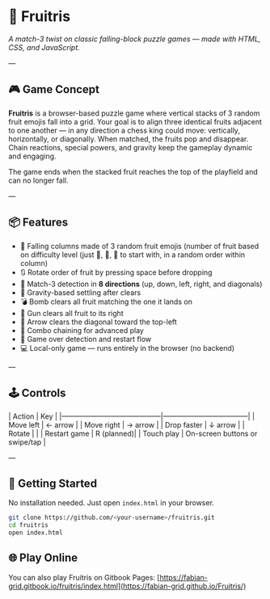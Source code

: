 # 🍇 Fruitris

*A match-3 twist on classic falling-block puzzle games — made with HTML, CSS, and JavaScript.*

—

## 🎮 Game Concept

**Fruitris** is a browser-based puzzle game where vertical stacks of 3 random fruit emojis fall into a grid. Your goal is to align three identical fruits adjacent to one another — in any direction a chess king could move: vertically, horizontally, or diagonally. When matched, the fruits pop and disappear. Chain reactions, special powers, and gravity keep the gameplay dynamic and engaging.

The game ends when the stacked fruit reaches the top of the playfield and can no longer fall.

—

## 📦 Features

- 🍓 Falling columns made of 3 random fruit emojis (number of fruit based on difficulty level (just 🍌, 🍒, 🍏 to start with, in a random order within column)
- 🔃 Rotate order of fruit by pressing space before dropping
- 🧠 Match-3 detection in **8 directions** (up, down, left, right, and diagonals)
- 🍒 Gravity-based settling after clears
- 💣 Bomb clears all fruit matching the one it lands on
- 🔫 Gun clears all fruit to its right
- 🏹 Arrow clears the diagonal toward the top-left
- 🍍 Combo chaining for advanced play
- 🍎 Game over detection and restart flow
- 💻 Local-only game — runs entirely in the browser (no backend)

—

## 🕹️ Controls

| Action       | Key        |
|——————————————|————————————|
| Move left    | ← arrow    |
| Move right   | → arrow    |
| Drop faster  | ↓ arrow    |
| Rotate       | <space>    |
| Restart game | R (planned)|
| Touch play   | On-screen buttons or swipe/tap |

—

## 🚀 Getting Started

No installation needed. Just open `index.html` in your browser.

```bash
git clone https://github.com/<your-username>/fruitris.git
cd fruitris
open index.html
```

## 🌐 Play Online

You can also play Fruitris on Gitbook Pages:
[https://fabian-grid.gitbook.io/fruitris/index.html](https://fabian-grid.github.io/Fruitris/)
